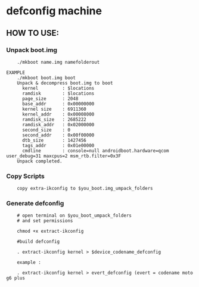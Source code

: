defconfig machine
===============

HOW TO USE:
-----------

### Unpack boot.img
		./mkboot name.img namefolderout

	EXAMPLE
		./mkboot boot.img boot
		Unpack & decompress boot.img to boot
		  kernel         : $locations
		  ramdisk        : $locations
		  page_size      : 2048
		  base_addr      : 0x00000000
		  kernel size    : 6911360
		  kernel_addr    : 0x00008000
		  ramdisk_size   : 2685222
		  ramdisk_addr   : 0x02000000
		  second_size    : 0
		  second_addr    : 0x00f00000
		  dtb_size       : 1427456
		  tags_addr      : 0x01e00000
		  cmdline        : console=null androidboot.hardware=qcom user_debug=31 maxcpus=2 msm_rtb.filter=0x3F
		Unpack completed.
		
		
### Copy Scripts
   
        copy extra-ikconfig to $you_boot.img_umpack_folders
        
        
### Generate defconfig
        # open terminal on $you_boot_umpack_folders
        # and set permissions
        
		chmod +x extract-ikconfig
		
        #build defconfig
        
        . extract-ikconfig kernel > $device_codename_defconfig 
        
        example :
        
        . extract-ikconfig kernel > evert_defconfig (evert = codename moto g6 plus
		
		
		

